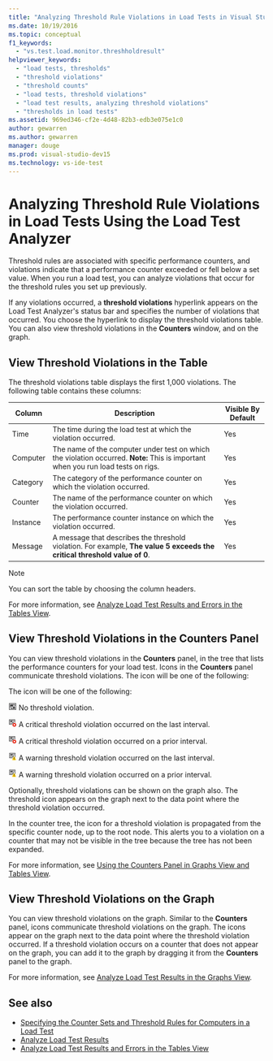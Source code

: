 ```yaml
---
title: "Analyzing Threshold Rule Violations in Load Tests in Visual Studio"
ms.date: 10/19/2016
ms.topic: conceptual
f1_keywords:
  - "vs.test.load.monitor.threshholdresult"
helpviewer_keywords:
  - "load tests, thresholds"
  - "threshold violations"
  - "threshold counts"
  - "load tests, threshold violations"
  - "load test results, analyzing threshold violations"
  - "thresholds in load tests"
ms.assetid: 969ed346-cf2e-4d48-82b3-edb3e075e1c0
author: gewarren
ms.author: gewarren
manager: douge
ms.prod: visual-studio-dev15
ms.technology: vs-ide-test
---
```

# Analyzing Threshold Rule Violations in Load Tests Using the Load Test Analyzer

Threshold rules are associated with specific performance counters, and violations indicate that a performance counter exceeded or fell below a set value. When you run a load test, you can analyze violations that occur for the threshold rules you set up previously.

If any violations occurred, a **threshold violations** hyperlink appears on the Load Test Analyzer's status bar and specifies the number of violations that occurred. You choose the hyperlink to display the threshold violations table. You can also view threshold violations in the **Counters** window, and on the graph.

## View Threshold Violations in the Table

 The threshold violations table displays the first 1,000 violations. The following table contains these columns:

|Column|Description|Visible By Default|
|------------|-----------------|------------------------|
|Time|The time during the load test at which the violation occurred.|Yes|
|Computer|The name of the computer under test on which the violation occurred. **Note:**  This is important when you run load tests on rigs.|Yes|
|Category|The category of the performance counter on which the violation occurred.|Yes|
|Counter|The name of the performance counter on which the violation occurred.|Yes|
|Instance|The performance counter instance on which the violation occurred.|Yes|
|Message|A message that describes the threshold violation. For example, **The value 5 exceeds the critical threshold value of 0**.|Yes|

> [!NOTE]
> You can sort the table by choosing the column headers.

 For more information, see [Analyze Load Test Results and Errors in the Tables View](../test/analyze-load-test-results-and-errors-in-the-tables-view.md).

## View Threshold Violations in the Counters Panel

 You can view threshold violations in the **Counters** panel, in the tree that lists the performance counters for your load test. Icons in the **Counters** panel communicate threshold violations. The icon will be one of the following:

 The icon will be one of the following:

 ![No threshold violation](../test/media/icon_ltest_1.gif) No threshold violation.

 ![A critical threshold violation on last interval](../test/media/icon_ltest_2.gif) A critical threshold violation occurred on the last interval.

 ![A critical threshold violation on a prior interval](../test/media/icon_ltest_3.gif) A critical threshold violation occurred on a prior interval.

 ![A warning threshold violation on the last interval](../test/media/icon_ltest_4.gif) A warning threshold violation occurred on the last interval.

 ![A warning threshold violation on a prior interval](../test/media/icon_ltest_5.gif) A warning threshold violation occurred on a prior interval.

 Optionally, threshold violations can be shown on the graph also. The threshold icon appears on the graph next to the data point where the threshold violation occurred.

 In the counter tree, the icon for a threshold violation is propagated from the specific counter node, up to the root node. This alerts you to a violation on a counter that may not be visible in the tree because the tree has not been expanded.

 For more information, see [Using the Counters Panel in Graphs View and Tables View](../test/counters-panel-in-load-test-analyzer.md).

## View Threshold Violations on the Graph

 You can view threshold violations on the graph. Similar to the **Counters** panel, icons communicate threshold violations on the graph. The icons appear on the graph next to the data point where the threshold violation occurred. If a threshold violation occurs on a counter that does not appear on the graph, you can add it to the graph by dragging it from the **Counters** panel to the graph.

 For more information, see [Analyze Load Test Results in the Graphs View](../test/analyze-load-test-results-in-the-graphs-view.md).

## See also

- [Specifying the Counter Sets and Threshold Rules for Computers in a Load Test](../test/specify-counter-sets-and-threshold-rules-for-load-testing.md)
- [Analyze Load Test Results](../test/analyze-load-test-results-using-the-load-test-analyzer.md)
- [Analyze Load Test Results and Errors in the Tables View](../test/analyze-load-test-results-and-errors-in-the-tables-view.md)